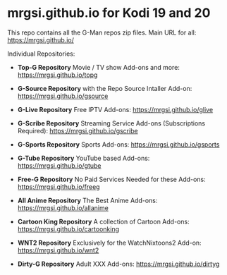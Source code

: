# mrgsi.github.io for Kodi 19 and 20
 
This repo contains all the G-Man repos zip files. Main URL for all: https://mrgsi.github.io/

Individual Repositories:

- **Top-G Repository** Movie / TV show Add-ons and more: https://mrgsi.github.io/topg

- **G-Source Repository** with the Repo Source Intaller Add-on: https://mrgsi.github.io/gsource

- **G-Live Repository** Free IPTV Add-ons: https://mrgsi.github.io/glive

- **G-Scribe Repository** Streaming Service Add-ons (Subscriptions Required): https://mrgsi.github.io/gscribe

- **G-Sports Repository** Sports Add-ons: https://mrgsi.github.io/gsports

- **G-Tube Repository** YouTube based Add-ons: https://mrgsi.github.io/gtube

- **Free-G Repository** No Paid Services Needed for these Add-ons: https://mrgsi.github.io/freeg

- **All Anime Repository** The Best Anime Add-ons: https://mrgsi.github.io/allanime

- **Cartoon King Repository** A collection of Cartoon Add-ons: https://mrgsi.github.io/cartoonking

- **WNT2 Repository** Exclusively for the WatchNixtoons2 Add-on: https://mrgsi.github.io/wnt2

- **Dirty-G Repository** Adult XXX Add-ons: https://mrgsi.github.io/dirtyg